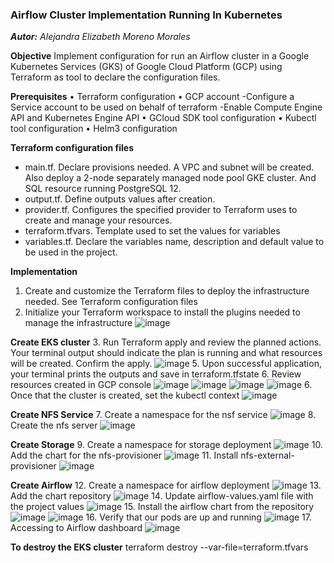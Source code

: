### Airflow Cluster Implementation Running In Kubernetes
***Autor:** Alejandra Elizabeth Moreno Morales*

**Objective**
Implement configuration for run an Airflow cluster in a Google Kubernetes Services (GKS) of Google Cloud Platform (GCP) using Terraform as tool to declare the configuration files.

**Prerequisites**
• Terraform configuration
• GCP account
-Configure a Service account to be used on behalf of terraform
-Enable Compute Engine API and Kubernetes Engine API
• GCloud SDK tool configuration
• Kubectl tool configuration
• Helm3 configuration

**Terraform configuration files**
- main.tf. Declare provisions needed. A VPC and subnet will be created. Also deploy a 2-node separately managed node pool GKE cluster. And SQL resource running PostgreSQL 12.
- output.tf. Define outputs values after creation.
- provider.tf. Configures the specified provider to Terraform uses to create and manage your resources.
- terraform.tfvars. Template used to set the values for variables
- variables.tf. Declare the variables name, description and default value to be used in the project.

**Implementation**
1. Create and customize the Terraform files to deploy the infrastructure needed. See Terraform configuration files
2. Initialize your Terraform workspace to install the plugins needed to manage the infrastructure
![image](https://user-images.githubusercontent.com/91718364/141063919-455b0364-18f2-4b70-82ef-f933fd37d2f7.png)

**Create EKS cluster**
3. Run Terraform apply and review the planned actions. Your terminal output should indicate the plan is running and what resources will be created. Confirm the apply.
![image](https://user-images.githubusercontent.com/91718364/141063000-29da7fda-a0e2-4813-9a9c-eed7955bbebc.png)
5. Upon successful application, your terminal prints the outputs and save in terraform.tfstate
6. Review resources created in GCP console
![image](https://user-images.githubusercontent.com/91718364/141063038-e3cfbde4-960a-4af4-ae06-93718038b6bd.png)
![image](https://user-images.githubusercontent.com/91718364/141063046-16551bc6-64af-48ff-b821-c4dc433ae028.png)
![image](https://user-images.githubusercontent.com/91718364/141063052-1fd042c7-a8fd-4eb8-99bd-e91849b72167.png)
![image](https://user-images.githubusercontent.com/91718364/141063059-3d2aeb32-8221-4fe1-92c5-c363a7c656d3.png)
6. Once that the cluster is created, set the kubectl context
![image](https://user-images.githubusercontent.com/91718364/141063072-1154c58b-4c8e-4319-a1f1-adc8067231ad.png)

**Create NFS Service**
7. Create a namespace for the nsf service
![image](https://user-images.githubusercontent.com/91718364/141063109-eab20454-ee14-4a4b-831c-1384f415633d.png)
8. Create the nfs server
![image](https://user-images.githubusercontent.com/91718364/141063172-49251beb-efd1-4cfa-bf4e-fc2fb779f337.png)

**Create Storage**
9. Create a namespace for storage deployment
![image](https://user-images.githubusercontent.com/91718364/141063198-09861b48-6a19-41c0-b896-1a96e591a659.png)
10. Add the chart for the nfs-provisioner
![image](https://user-images.githubusercontent.com/91718364/141063289-a4cf0d12-028f-4490-b653-0cf2df4fdc89.png)
11. Install nfs-external-provisioner
![image](https://user-images.githubusercontent.com/91718364/141063299-78754f10-0f50-4e42-80e6-4bbcc5ca9612.png)

**Create Airflow**
12.	Create a namespace for airflow deployment
![image](https://user-images.githubusercontent.com/91718364/141063336-7db75ac5-1ef5-4afc-8f02-80c655500f62.png)
13. Add the chart repository
![image](https://user-images.githubusercontent.com/91718364/141063355-c5b4064b-7c19-44f7-9d3f-5a83cf0d1b11.png)
14. Update airflow-values.yaml file with the project values
![image](https://user-images.githubusercontent.com/91718364/141063380-8c56875d-d86d-4140-90e5-fd621b20cda1.png)
15. Install the airflow chart from the repository
![image](https://user-images.githubusercontent.com/91718364/141063426-0ff31b7a-6757-430c-a92d-4968ec847065.png)
![image](https://user-images.githubusercontent.com/91718364/141063438-14ec2f09-2a1e-4d06-ba15-828d09f34a53.png)
16. Verify that our pods are up and running
![image](https://user-images.githubusercontent.com/91718364/141063449-c062a82e-4a2a-47a1-a69a-b77f3eb9db00.png)
17.	Accessing to Airflow dashboard
![image](https://user-images.githubusercontent.com/91718364/141063473-ac88c046-66e8-4f50-9bbd-57ee3ce15abe.png)

**To destroy the EKS cluster**
terraform destroy --var-file=terraform.tfvars


